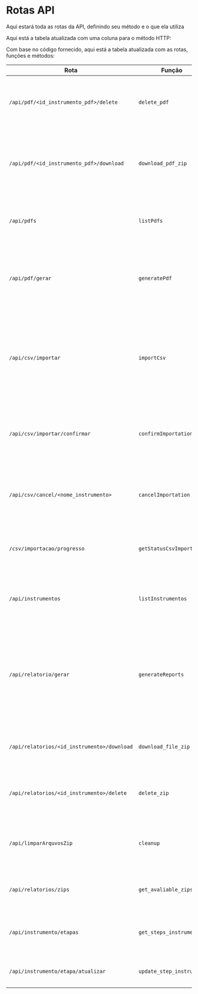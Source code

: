 # Rotas API

Aqui estará toda as rotas da API, definindo seu método e o que ela utiliza

Aqui está a tabela atualizada com uma coluna para o método HTTP:

Com base no código fornecido, aqui está a tabela atualizada com as rotas, funções e métodos:

| Rota | Função | Método | Descrição |
|------|--------|--------|-----------|
| `/api/pdf/<id_instrumento_pdf>/delete` | `delete_pdf` | DELETE | Deleta o arquivo zip contendo os PDFs de acordo com o ID do instrumento. |
| `/api/pdf/<id_instrumento_pdf>/download` | `download_pdf_zip` | GET | Realiza o download do arquivo zip contendo os PDFs gerados para o instrumento escolhido. |
| `/api/pdfs` | `listPdfs` | GET | Lista os PDFs temporários disponíveis para download. |
| `/api/pdf/gerar` | `generatePdf` | POST | Recebe um arquivo zip e envia para uma API em GO que realiza a geração de PDFs dos relatórios. |
| `/api/csv/importar` | `importCsv` | POST | Importa o instrumento para o backend, retornando o header do instrumento para comparação com o header correto. |
| `/api/csv/importar/confirmar` | `confirmImportation` | POST | Confirma a importação do instrumento após a verificação do header pelo usuário. |
| `/api/csv/cancel/<nome_instrumento>` | `cancelImportation` | DELETE | Cancela a importação removendo os arquivos que foram alocados em nosso sistema. |
| `/csv/importacao/progresso` | `getStatusCsvImport` | GET | Verifica o status do instrumento que está sendo processado. |
| `/api/instrumentos` | `listInstrumentos` | GET | Lista os instrumentos disponíveis no banco MongoDB para o usuário. |
| `/api/relatorio/gerar` | `generateReports` | POST | Gera relatórios para um instrumento específico, requerendo: ano do instrumento, introdução e conclusão do modal, e nome do instrumento. |
| `/api/relatorios/<id_instrumento>/download` | `download_file_zip` | GET | Realiza o download do arquivo zip contendo os relatórios gerados. |
| `/api/relatorios/<id_instrumento>/delete` | `delete_zip` | DELETE | Deleta o arquivo zip de relatórios com base no ID do instrumento. |
| `/api/limparArquvosZip` | `cleanup` | POST | Remove os arquivos zip temporários que foram gerados há mais de 24 horas. |
| `/api/relatorios/zips` | `get_avaliable_zips` | GET | Lista todos os arquivos zip de relatórios disponíveis. |
| `/api/instrumento/etapas` | `get_steps_instrument` | POST | Lista as etapas já finalizadas de um instrumento específico. |
| `/api/instrumento/etapa/atualizar` | `update_step_instrument` | POST | Atualiza as etapas do instrumento selecionado. |